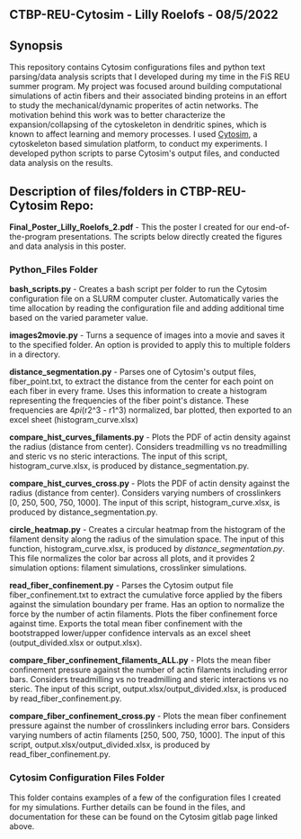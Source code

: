 ## CTBP-REU-Cytosim - Lilly Roelofs - 08/5/2022

## Synopsis 
This repository contains Cytosim configurations files and python text parsing/data analysis scripts that I developed during my time in the FiS REU summer program. My project
was focused around building computational simulations of actin fibers and their associated binding proteins in an effort to study the mechanical/dynamic properites of 
actin networks. The motivation behind this work was to better characterize the expansion/collapsing of the cytoskeleton in dendritic spines, which is known to affect learning 
and memory processes. I used [Cytosim](https://gitlab.com/f-nedelec/cytosim/-/tree/14672a7532ea4f275114e94520df53758e84a259), a cytoskeleton based simulation platform, to conduct my experiments. I developed python scripts to parse Cytosim's output files, and 
conducted data analysis on the results. 

## Description of files/folders in CTBP-REU-Cytosim Repo:

**Final_Poster_Lilly_Roelofs_2.pdf** - This the poster I created for our end-of-the-program presentations. The scripts below directly created the figures and data analysis in this poster.

### Python_Files Folder

**bash_scripts.py** - Creates a bash script per folder to run the Cytosim configuration file on a SLURM computer cluster. Automatically varies the time allocation by reading the configuration file and adding additional time based on the varied parameter value. 

**images2movie.py** - Turns a sequence of images into a movie and saves it to the specified folder. An option is provided to apply this to multiple folders in a directory.

**distance_segmentation.py** - Parses one of Cytosim's output files, fiber_point.txt, to extract the distance from the center for each point on each fiber in every frame. Uses this information to create a histogram representing the frequencies of the fiber point's distance. These frequencies are 4*pi*(r2^3 - r1^3) normalized, bar plotted, then exported to an excel sheet (histogram_curve.xlsx)

**compare_hist_curves_filaments.py** - Plots the PDF of actin density against the radius (distance from center). Considers treadmilling vs no treadmilling and steric vs no steric interactions.  The input of this script, histogram_curve.xlsx, is produced by distance_segmentation.py.

**compare_hist_curves_cross.py** - Plots the PDF of actin density against the radius (distance from center). Considers varying numbers of crosslinkers [0, 250, 500, 750, 1000]. The input of this script, histogram_curve.xlsx, is produced by distance_segmentation.py.

**circle_heatmap.py** - Creates a circular heatmap from the histogram of the filament density along the radius of the simulation space. The input of this function, histogram_curve.xlsx, is produced by *distance_segmentation.py*. This file normalizes the color bar across all plots, and it provides 2 simulation options: filament simulations, crosslinker simulations.

 **read_fiber_confinement.py** - Parses the Cytosim output file fiber_confinement.txt to extract the cumulative force applied by the fibers against the simulation boundary per frame. Has an option to normalize the force by the number of actin filaments. Plots the fiber confinement force against time. Exports the total mean fiber confinement with the bootstrapped lower/upper confidence intervals as an excel sheet (output_divided.xlsx or output.xlsx). 
 
**compare_fiber_confinement_filaments_ALL.py** - Plots the mean fiber confinement pressure against the number of actin filaments including error bars. Considers treadmilling vs no treadmilling and steric interactions vs no steric. The input of this script, output.xlsx/output_divided.xlsx, is produced by read_fiber_confinement.py.

**compare_fiber_confinement_cross.py** - Plots the mean fiber confinement pressure against the number of crosslinkers including error bars. Considers varying numbers of actin filaments [250, 500, 750, 1000]. The input of this script, output.xlsx/output_divided.xlsx, is produced by read_fiber_confinement.py.

### Cytosim Configuration Files Folder

This folder contains examples of a few of the configuration files I created for my simulations. Further details can be found in the files, and documentation for these can be found on the Cytosim gitlab page linked above. 
